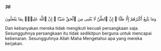##### 36

<span class="ayah">وَمَا يَتَّبِعُ أَكْثَرُهُمْ إِلَّا ظَنًّا ۚ إِنَّ ٱلظَّنَّ لَا يُغْنِى مِنَ ٱلْحَقِّ شَيْـًٔا ۚ إِنَّ ٱللَّهَ عَلِيمٌۢ بِمَا يَفْعَلُونَ</span>

<span class="ayah_translation">Dan kebanyakan mereka tidak mengikuti kecuali persangkaan saja. Sesungguhnya persangkaan itu tidak sedikitpun berguna untuk mencapai kebenaran. Sesungguhnya Allah Maha Mengetahui apa yang mereka kerjakan.</span>
